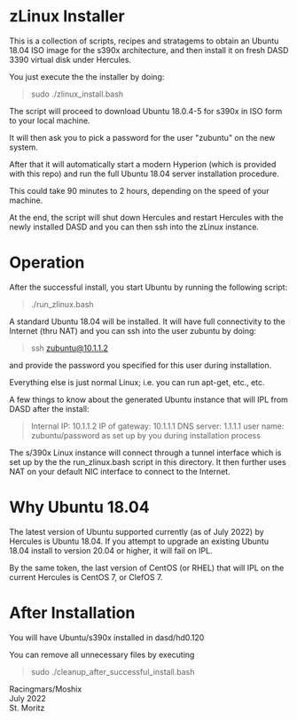 zLinux Installer
================


This is a collection of scripts, recipes and stratagems to obtain an Ubuntu 18.04 ISO image for the s390x architecture, and then install it on fresh DASD 3390 virtual disk under Hercules.

You just execute the the installer by doing:

>sudo ./zlinux_install.bash

The script will proceed to download Ubuntu 18.0.4-5 for s390x in ISO form to your local machine.

It will then ask you to pick a password for the user "zubuntu" on the new system.

After that it will automatically start a modern Hyperion (which is provided with this repo) and run the full Ubuntu 18.04 server installation procedure.

This could take 90 minutes to 2 hours, depending on the speed of your machine.

At the end, the script will shut down Hercules and restart Hercules with the newly installed DASD and you can then ssh into the zLinux instance.



Operation
=========

After the successful install, you start Ubuntu by running the following script:

>./run_zlinux.bash

A standard Ubuntu 18.04 will be installed. It will have full connectivity to the Internet (thru NAT) and you can ssh into the user zubuntu by doing:

>ssh zubuntu@10.1.1.2

and provide the password you specified for this user during installation.

Everything else is just normal Linux; i.e. you can run apt-get, etc., etc.

A few things to know about the generated Ubuntu instance that will IPL from DASD after the install:

>Internal IP:   10.1.1.2
>IP of gateway: 10.1.1.1
>DNS server:    1.1.1.1
>user name:     zubuntu/password as set up by you during installation process

The s/390x Linux instance will connect through a tunnel interface which is set up by the the run_zlinux.bash script in this directory. It then further uses NAT on your default NIC interface to connect to the Internet.



Why Ubuntu 18.04
================

The latest version of Ubuntu supported currently (as of July 2022) by Hercules is Ubuntu 18.04. If you attempt to upgrade an existing Ubuntu 18.04 install to version 20.04 or higher, it will fail on IPL.

By the same token, the last version of CentOS (or RHEL) that will IPL on the current Hercules is CentOS 7, or ClefOS 7.



After Installation
==================

You will have Ubuntu/s390x installed in dasd/hd0.120

You can remove all unnecessary files by executing

>sudo ./cleanup_after_successful_install.bash



Racingmars/Moshix  
July 2022  
St. Moritz  
